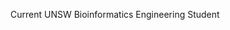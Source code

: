Current UNSW Bioinformatics Engineering Student

<!---
jaydenForday/jaydenForday is a ✨ special ✨ repository because its `README.md` (this file) appears on your GitHub profile.
You can click the Preview link to take a look at your changes.
--->
